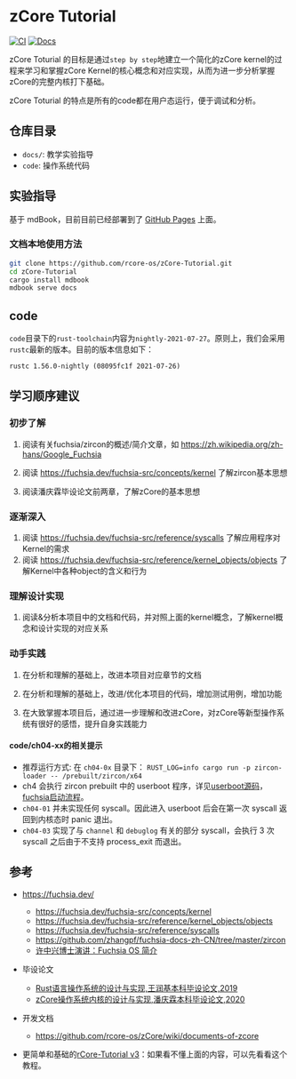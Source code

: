 # zCore Tutorial

[![CI](https://github.com/rcore-os/zCore-Tutorial/workflows/CI/badge.svg?branch=master)](https://github.com/rcore-os/zCore-Tutorial/actions)
[![Docs](https://img.shields.io/badge/docs-alpha-blue)](https://rcore-os.github.io/zCore-Tutorial/)

zCore Toturial 的目标是通过`step by step`地建立一个简化的zCore kernel的过程来学习和掌握zCore Kernel的核心概念和对应实现，从而为进一步分析掌握zCore的完整内核打下基础。

zCore Toturial 的特点是所有的code都在用户态运行，便于调试和分析。

## 仓库目录

* `docs/`: 教学实验指导
* `code`: 操作系统代码

## 实验指导

基于 mdBook，目前目前已经部署到了 [GitHub Pages](https://rcore-os.github.io/zCore-Tutorial/) 上面。

### 文档本地使用方法

```bash
git clone https://github.com/rcore-os/zCore-Tutorial.git
cd zCore-Tutorial
cargo install mdbook
mdbook serve docs
```

## code
`code`目录下的`rust-toolchain`内容为`nightly-2021-07-27`。原则上，我们会采用`rustc`最新的版本。目前的版本信息如下：
```
rustc 1.56.0-nightly (08095fc1f 2021-07-26)
```

## 学习顺序建议

### 初步了解

1. 阅读有关fuchsia/zircon的概述/简介文章，如 https://zh.wikipedia.org/zh-hans/Google_Fuchsia

2. 阅读 https://fuchsia.dev/fuchsia-src/concepts/kernel 了解zircon基本思想

3. 阅读潘庆霖毕设论文前两章，了解zCore的基本思想

### 逐渐深入
1. 阅读 https://fuchsia.dev/fuchsia-src/reference/syscalls 了解应用程序对Kernel的需求
2. 阅读 https://fuchsia.dev/fuchsia-src/reference/kernel_objects/objects 了解Kernel中各种object的含义和行为

### 理解设计实现

1. 阅读&分析本项目中的文档和代码，并对照上面的kernel概念，了解kernel概念和设计实现的对应关系

### 动手实践

1. 在分析和理解的基础上，改进本项目对应章节的文档

2. 在分析和理解的基础上，改进/优化本项目的代码，增加测试用例，增加功能

3. 在大致掌握本项目后，通过进一步理解和改进zCore，对zCore等新型操作系统有很好的感悟，提升自身实践能力

   

####  code/ch04-xx的相关提示
  - 推荐运行方式: 在 `ch04-0x` 目录下： `RUST_LOG=info cargo run -p zircon-loader -- /prebuilt/zircon/x64`
  - ch4 会执行 zircon prebuilt 中的 userboot 程序，详见[userboot源码](https://github.com/vsrinivas/fuchsia/tree/master/zircon/kernel/lib/userabi/userboot)，[fuchsia启动流程](https://fuchsia.dev/fuchsia-src/concepts/booting/userboot?hl=en)。
  - `ch04-01` 并未实现任何 syscall。因此进入 userboot 后会在第一次 syscall 返回到内核态时 panic 退出。 
  - `ch04-03` 实现了与 `channel` 和 `debuglog` 有关的部分 syscall，会执行 3 次 syscall 之后由于不支持 process_exit 而退出。



## 参考

- https://fuchsia.dev/
  - https://fuchsia.dev/fuchsia-src/concepts/kernel
  - https://fuchsia.dev/fuchsia-src/reference/kernel_objects/objects
  - https://fuchsia.dev/fuchsia-src/reference/syscalls
  - https://github.com/zhangpf/fuchsia-docs-zh-CN/tree/master/zircon
  - [许中兴博士演讲：Fuchsia OS 简介](https://xuzhongxing.github.io/201806fuchsia.pdf)
  
- 毕设论文
  - [Rust语言操作系统的设计与实现,王润基本科毕设论文,2019](https://github.com/rcore-os/zCore/wiki/files/wrj-thesis.pdf) 
  - [zCore操作系统内核的设计与实现,潘庆霖本科毕设论文,2020](https://github.com/rcore-os/zCore/wiki/files/pql-thesis.pdf)
  
- 开发文档
  - https://github.com/rcore-os/zCore/wiki/documents-of-zcore

- 更简单和基础的[rCore-Tutorial v3](https://rcore-os.github.io/rCore-Tutorial-Book-v3/)：如果看不懂上面的内容，可以先看看这个教程。
